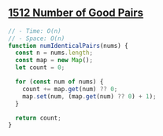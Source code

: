 ## [1512 Number of Good Pairs](https://leetcode.com/problems/number-of-good-pairs/description/)

<!-- notecardId: 1759099242424 -->

```js
// - Time: O(n)
// - Space: O(n)
function numIdenticalPairs(nums) {
  const n = nums.length;
  const map = new Map();
  let count = 0;

  for (const num of nums) {
    count += map.get(num) ?? 0;
    map.set(num, (map.get(num) ?? 0) + 1);
  }

  return count;
}
```
